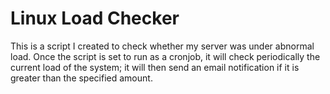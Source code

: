 Linux Load Checker
===================

This is a script I created to check whether my server was under abnormal load. Once the script is set to run as a cronjob, it will check periodically the current load of the system; it will then send an email notification if it is greater than the specified amount.